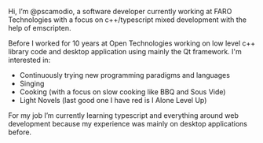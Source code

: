 Hi, I’m @pscamodio, a software developer currently working at FARO Technologies with a focus on c++/typescript mixed development with the help of emscripten.

Before I worked for 10 years at Open Technologies working on low level c++ library code and desktop application using mainly the Qt framework.
I'm interested in:
- Continuously trying new programming paradigms and languages
- Singing
- Cooking (with a focus on slow cooking like BBQ and Sous Vide)
- Light Novels (last good one I have red is I Alone Level Up)

For my job I’m currently learning typescript and everything around web development because my experience was mainly on desktop applications before.
